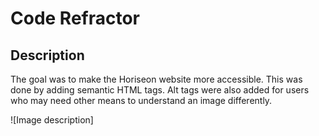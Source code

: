 # Code Refractor 

## Description

The goal was to make the Horiseon website more accessible. This was done by adding semantic HTML tags. Alt tags were also added for users who may need other means to understand an image differently.  


![Image description]